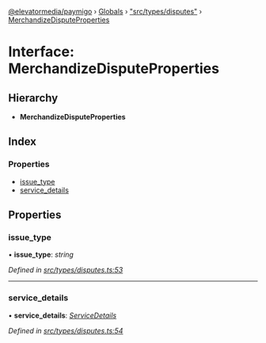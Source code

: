 [@elevatormedia/paymigo](../README.md) › [Globals](../globals.md) › ["src/types/disputes"](../modules/_src_types_disputes_.md) › [MerchandizeDisputeProperties](_src_types_disputes_.merchandizedisputeproperties.md)

# Interface: MerchandizeDisputeProperties

## Hierarchy

-   **MerchandizeDisputeProperties**

## Index

### Properties

-   [issue_type](_src_types_disputes_.merchandizedisputeproperties.md#issue_type)
-   [service_details](_src_types_disputes_.merchandizedisputeproperties.md#service_details)

## Properties

### issue_type

• **issue_type**: _string_

_Defined in [src/types/disputes.ts:53](https://github.com/ELEVATORmedia/paymigo/blob/a9a7ad7/src/types/disputes.ts#L53)_

---

### service_details

• **service_details**: _[ServiceDetails](_src_types_disputes_.servicedetails.md)_

_Defined in [src/types/disputes.ts:54](https://github.com/ELEVATORmedia/paymigo/blob/a9a7ad7/src/types/disputes.ts#L54)_
